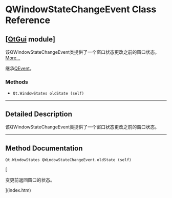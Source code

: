 # QWindowStateChangeEvent Class Reference

## [[QtGui](index.htm) module]

该QWindowStateChangeEvent类提供了一个窗口状态更改之前的窗口状态。[More...](#details)

继承[QEvent](qevent.html)。

### Methods

*   `Qt.WindowStates oldState (self)`

* * *

## Detailed Description

该QWindowStateChangeEvent类提供了一个窗口状态更改之前的窗口状态。

* * *

## Method Documentation

```
Qt.WindowStates QWindowStateChangeEvent.oldState (self)
```

[

变更前返回窗口的状态。

](index.htm)